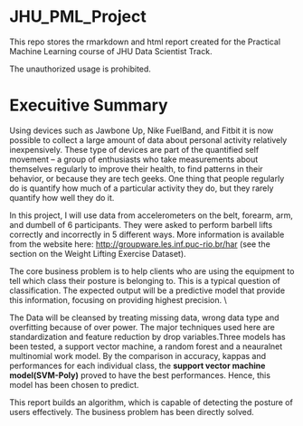 # JHU_PML_Project
This repo stores the rmarkdown and html report created for the Practical Machine Learning course of JHU Data Scientist Track.

The unauthorized usage is prohibited. 

# Execuitive Summary
Using devices such as Jawbone Up, Nike FuelBand, and Fitbit it is now possible to collect a large amount of data about personal activity relatively inexpensively. These type of devices are part of the quantified self movement – a group of enthusiasts who take measurements about themselves regularly to improve their health, to find patterns in their behavior, or because they are tech geeks. One thing that people regularly do is quantify how much of a particular activity they do, but they rarely quantify how well they do it. 

In this project, I will use data from accelerometers on the belt, forearm, arm, and dumbell of 6 participants. They were asked to perform barbell lifts correctly and incorrectly in 5 different ways. More information is available from the website here: http://groupware.les.inf.puc-rio.br/har (see the section on the Weight Lifting Exercise Dataset).

The core business problem is to help clients who are using the equipment to tell which class their posture is belonging to. This is a typical question of classification. The expected output will be a predictive model that provide this information, focusing on providing highest precision. \

The Data will be cleansed by treating missing data, wrong data type and overfitting because of over power. The major techniques used here are standardization and feature reduction by drop variables.Three models has been tested, a support vector machine, a random forest and a neauralnet multinomial work model. By the comparison in accuracy, kappas and performances for each individual class, the **support vector machine model(SVM-Poly)** proved to have the best performances. Hence, this model has been chosen to predict. 

This report builds an algorithm, which is capable of detecting the posture of users effectively. The business problem has been directly solved. 
